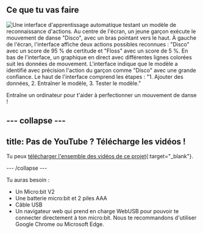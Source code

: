 ## Ce que tu vas faire

![Une interface d'apprentissage automatique testant un modèle de reconnaissance d'actions. Au centre de l'écran, un jeune garçon exécute le mouvement de danse "Disco", avec un bras pointant vers le haut. À gauche de l'écran, l'interface affiche deux actions possibles reconnues : "Disco" avec un score de 95 % de certitude et "Floss" avec un score de 5 %. En bas de l'interface, un graphique en direct avec différentes lignes colorées suit les données de mouvement. L'interface indique que le modèle a identifié avec précision l'action du garçon comme "Disco" avec une grande confiance. Le haut de l'interface comprend les étapes : "1. Ajouter des données, 2. Entraîner le modèle, 3. Tester le modèle."](images/wywm.png)

Entraîne un ordinateur pour t'aider à perfectionner un mouvement de danse !

## --- collapse ---

## title: Pas de YouTube ? Télécharge les vidéos !

Tu peux [télécharger l'ensemble des vidéos de ce projet](https://rpf.io/p/en/dance-detector-go){:target="_blank"}.

\--- /collapse ---

Tu auras besoin :

- Un Micro:bit V2
- Une batterie micro:bit et 2 piles AAA
- Câble USB
- Un navigateur web qui prend en charge WebUSB pour pouvoir te connecter directement à ton micro:bit. Nous te recommandons d'utiliser Google Chrome ou Microsoft Edge.